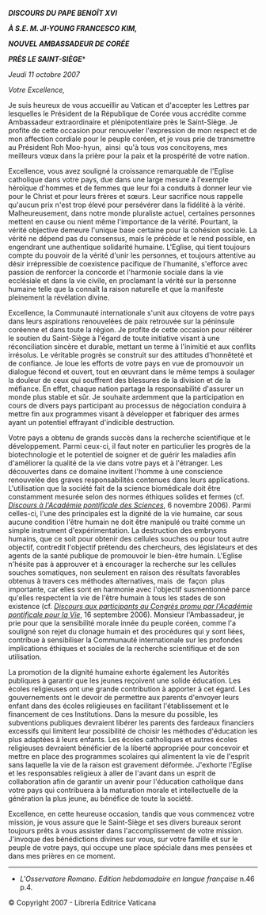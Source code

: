 ***DISCOURS DU PAPE BENOÎT XVI***

***À S.E. M.  JI-YOUNG FRANCESCO KIM,***

***NOUVEL AMBASSADEUR DE CORÉE***

***PRÈS LE SAINT-SIÈGE****

*Jeudi 11 octobre 2007*

*Votre Excellence,*

Je suis heureux de vous accueillir au Vatican et d'accepter les Lettres par lesquelles le Président de la République de Corée vous accrédite comme Ambassadeur extraordinaire et plénipotentiaire près le Saint-Siège. Je profite de cette occasion pour renouveler l'expression de mon respect et de mon affection cordiale pour le peuple coréen, et je vous prie de transmettre au Président Roh Moo-hyun,  ainsi  qu'à tous vos concitoyens, mes meilleurs vœux dans la prière pour la paix et la prospérité de votre nation.

Excellence, vous avez souligné la croissance remarquable de l'Eglise catholique dans votre pays, due dans une large mesure à l'exemple héroïque d'hommes et de femmes que leur foi a conduits à donner leur vie pour le Christ et pour leurs frères et sœurs. Leur sacrifice nous rappelle qu'aucun prix n'est trop élevé pour persévérer dans la fidélité à la vérité. Malheureusement, dans notre monde pluraliste actuel, certaines personnes mettent en cause ou nient même l'importance de la vérité. Pourtant, la vérité objective demeure l'unique base certaine pour la cohésion sociale. La vérité ne dépend pas du consensus, mais le précède et le rend possible, en engendrant une authentique solidarité humaine. L'Eglise, qui tient toujours compte du pouvoir de la vérité d'unir les personnes, et toujours attentive au désir irrépressible de coexistence pacifique de l'humanité, s'efforce avec passion de renforcer la concorde et l'harmonie sociale dans la vie ecclésiale et dans la vie civile, en proclamant la vérité sur la personne humaine telle que la connaît la raison naturelle et que la manifeste pleinement la révélation divine.

Excellence, la Communauté internationale s'unit aux citoyens de votre pays dans leurs aspirations renouvelées de paix retrouvée sur la péninsule coréenne et dans toute la région. Je profite de cette occasion pour réitérer le soutien du Saint-Siège à l'égard de toute initiative visant à une réconciliation sincère et durable, mettant un terme à l'inimitié et aux conflits irrésolus. Le véritable progrès se construit sur des attitudes d'honnêteté et de confiance. Je loue les efforts de votre pays en vue de promouvoir un dialogue fécond et ouvert, tout en œuvrant dans le même temps à soulager la douleur de ceux qui souffrent des blessures de la division et de la méfiance. En effet, chaque nation partage la responsabilité d'assurer un monde plus stable et sûr. Je souhaite ardemment que la participation en cours de divers pays participant au processus de négociation conduira à mettre fin aux programmes visant à développer et fabriquer des armes ayant un potentiel effrayant d'indicible destruction.

Votre pays a obtenu de grands succès dans la recherche scientifique et le développement. Parmi ceux-ci, il faut noter en particulier les progrès de la biotechnologie et le potentiel de soigner et de guérir les maladies afin d'améliorer la qualité de la vie dans votre pays et à l'étranger. Les découvertes dans ce domaine invitent l'homme à une conscience renouvelée des graves responsabilités contenues dans leurs applications. L'utilisation que la société fait de la science biomédicale doit être constamment mesurée selon des normes éthiques solides et fermes (cf. *[Discours à l'Académie pontificale des Sciences](/content/benedict-xvi/fr/speeches/2006/november/documents/hf_ben-xvi_spe_20061106_academy-sciences.html)*, 6 novembre 2006). Parmi celles-ci, l'une des principales est la dignité de la vie humaine, car sous aucune condition l'être humain ne doit être manipulé ou traité comme un simple instrument d'expérimentation. La destruction des embryons humains, que ce soit pour obtenir des cellules souches ou pour tout autre objectif, contredit l'objectif prétendu des chercheurs, des législateurs et des agents de la santé publique de promouvoir le bien-être humain. L'Eglise n'hésite pas à approuver et à encourager la recherche sur les cellules souches somatiques, non seulement en raison des résultats favorables obtenus à travers ces méthodes alternatives, mais  de  façon  plus  importante, car elles sont en harmonie avec l'objectif susmentionné parce qu'elles respectent la vie de l'être humain à tous les stades de son existence (cf. *[Discours aux participants au Congrès promu par l'Académie pontificale pour la Vie](/content/benedict-xvi/fr/speeches/2006/september/documents/hf_ben-xvi_spe_20060916_pav.html)*, 16 septembre 2006). Monsieur l'Ambassadeur, je prie pour que la sensibilité morale innée du peuple coréen, comme l'a souligné son rejet du clonage humain et des procédures qui y sont liées, contribue à sensibiliser la Communauté internationale sur les profondes implications éthiques et sociales de la recherche scientifique et de son utilisation.

La promotion de la dignité humaine exhorte également les Autorités publiques à garantir que les jeunes reçoivent une solide éducation. Les écoles religieuses ont une grande contribution à apporter à cet égard. Les gouvernements ont le devoir de permettre aux parents d'envoyer leurs enfant dans des écoles religieuses en facilitant l'établissement et le financement de ces Institutions. Dans la mesure du possible, les subventions publiques devraient libérer les parents des fardeaux financiers excessifs qui limitent leur possibilité de choisir les méthodes d'éducation les plus adaptées à leurs enfants. Les écoles catholiques et autres écoles religieuses devraient bénéficier de la liberté appropriée pour concevoir et mettre en place des programmes scolaires qui alimentent la vie de l'esprit sans laquelle la vie de la raison est gravement déformée. J'exhorte l'Eglise et les responsables religieux à aller de l'avant dans un esprit de collaboration afin de garantir un avenir pour l'éducation catholique dans votre pays qui contribuera à la maturation morale et intellectuelle de la génération la plus jeune, au bénéfice de toute la société.

Excellence, en cette heureuse occasion, tandis que vous commencez votre mission, je vous assure que le Saint-Siège et ses divers bureaux seront toujours prêts à vous assister dans l'accomplissement de votre mission. J'invoque des bénédictions divines sur vous, sur votre famille et sur le peuple de votre pays, qui occupe une place spéciale dans mes pensées et dans mes prières en ce moment.

* * *

* *L'Osservatore Romano. Edition hebdomadaire en langue française* n.46 p.4.

© Copyright 2007 - Libreria Editrice Vaticana